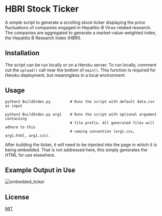 # HBRI Stock Ticker
A simple script to generate a scrolling stock ticker displaying the price fluctuations of companies engaged in Hepatitis-B Virus-related research. The companies are aggregated to generate a market-value-weighted index, the Hepatitis B Research Index (HBRI).

## Installation
The script can be run locally or on a Heroku server. To run locally, comment out the `upload()` call near the bottom of `main()`. This function is required for Heroku deployment, but meaningless in a local environment.

## Usage
```shell script
python3 BuildIndex.py         # Runs the script with default data.csv as input

python3 BuildIndex.py arg1    # Runs the script with optional argument containing 
                              # file prefix. All generated files will adhere to this 
                              # naming convention (arg1.csv, arg1.html, arg1.css).
```
After building the ticker, it will need to be injected into the page in which it is being embedded. That is not addressed here, this simply generates the HTML for use elsewhere.

## Example Output in Use
![embedded_ticker](https://github.com/pmccau/Stock_Data_HBF/blob/master/assets/embedded_ticker.png)

## License
[MIT](https://choosealicense.com/licenses/mit/)